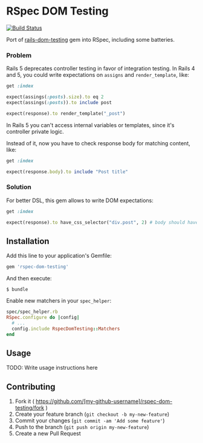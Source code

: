 # RSpec DOM Testing

[![Build Status](https://travis-ci.org/kirs/rspec-dom-testing.svg)](https://travis-ci.org/kirs/rspec-dom-testing)

Port of [rails-dom-testing](https://github.com/rails/rails-dom-testing) gem into RSpec, including some batteries.

### Problem

Rails 5 deprecates controller testing in favor of integration testing.
In Rails 4 and 5, you could write expectations on `assigns` and `render_template`, like:

```ruby
get :index

expect(assings(:posts).size).to eq 2
expect(assings(:posts)).to include post

expect(response).to render_template("_post")
```

In Rails 5 you can't access internal variables or templates, since it's controller private logic.

Instead of it, now you have to check response body for matching content, like:

```ruby
get :index

expect(response.body).to include "Post title"
```

### Solution

For better DSL, this gem allows to write DOM expectations:

```ruby
get :index

expect(response).to have_css_selector("div.post", 2) # body should have two .post divs
```

## Installation

Add this line to your application's Gemfile:

```ruby
gem 'rspec-dom-testing'
```

And then execute:

    $ bundle

Enable new matchers in your `spec_helper`:
```ruby
spec/spec_helper.rb
RSpec.configure do |config|
  # ...
  config.include RspecDomTesting::Matchers
end
```


## Usage

TODO: Write usage instructions here

## Contributing

1. Fork it ( https://github.com/[my-github-username]/rspec-dom-testing/fork )
2. Create your feature branch (`git checkout -b my-new-feature`)
3. Commit your changes (`git commit -am 'Add some feature'`)
4. Push to the branch (`git push origin my-new-feature`)
5. Create a new Pull Request
